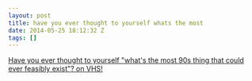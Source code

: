 ```yaml
---
layout: post
title: have you ever thought to yourself whats the most
date: 2014-05-25 18:12:32 Z
tags: []
---
```

[Have you ever thought to yourself "what's the most 90s thing that could ever feasibly exist"? on VHS!](https://twitter.com/thedragprincess/status/464902625226285056)

